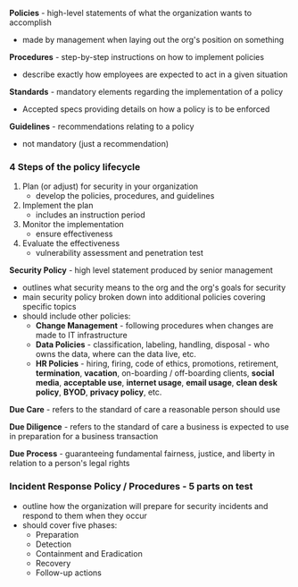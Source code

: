 **Policies** - high-level statements of what the organization wants to accomplish
- made by management when laying out the org's position on something

**Procedures** - step-by-step instructions on how to implement policies
- describe exactly how employees are expected to act in a given situation

**Standards** - mandatory elements regarding the implementation of a policy
- Accepted specs providing details on how a policy is to be enforced

**Guidelines** - recommendations relating to a policy
- not mandatory (just a recommendation)

### 4 Steps of the policy lifecycle
1. Plan (or adjust) for security in your organization
	- develop the policies, procedures, and guidelines
2. Implement the plan
	- includes an instruction period
3. Monitor the implementation
	- ensure effectiveness
4. Evaluate the effectiveness
	 - vulnerability assessment and penetration test

**Security Policy** - high level statement produced by senior management
- outlines what security means to the org and the org's goals for security
- main security policy broken down into additional policies covering specific topics
- should include other policies:
	- **Change Management** - following procedures when changes are made to IT infrastructure
	- **Data Policies** - classification, labeling, handling, disposal - who owns the data, where can the data live, etc.
	- **HR Policies** - hiring, firing, code of ethics, promotions, retirement, **termination**, **vacation**, on-boarding / off-boarding clients, **social media**, **acceptable use**, **internet usage**, **email usage**, **clean desk policy**, **BYOD**, **privacy policy**, etc.

**Due Care** - refers to the standard of care a reasonable person should use

**Due Diligence** - refers to the standard of care a business is expected to use in preparation for a business transaction

**Due Process** - guaranteeing fundamental fairness, justice, and liberty in relation to a person's legal rights

### Incident Response Policy / Procedures - 5 parts on test
- outline how the organization will prepare for security incidents and respond to them when they occur
- should cover five phases:
	- Preparation
	- Detection
	- Containment and Eradication
	- Recovery
	- Follow-up actions
